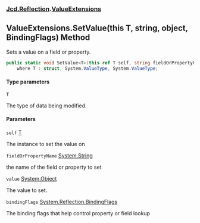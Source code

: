 ### [Jcd.Reflection](Jcd.Reflection.md 'Jcd.Reflection').[ValueExtensions](ValueExtensions.md 'Jcd.Reflection.ValueExtensions')

## ValueExtensions.SetValue<T>(this T, string, object, BindingFlags) Method

Sets a value on a field or property.

```csharp
public static void SetValue<T>(this ref T self, string fieldOrPropertyName, object value, System.Reflection.BindingFlags bindingFlags=System.Reflection.BindingFlags.Instance|System.Reflection.BindingFlags.Public|System.Reflection.BindingFlags.NonPublic)
    where T : struct, System.ValueType, System.ValueType;
```
#### Type parameters

<a name='Jcd.Reflection.ValueExtensions.SetValue_T_(thisT,string,object,System.Reflection.BindingFlags).T'></a>

`T`

The type of data being modified.
#### Parameters

<a name='Jcd.Reflection.ValueExtensions.SetValue_T_(thisT,string,object,System.Reflection.BindingFlags).self'></a>

`self` [T](ValueExtensions.SetValue.2UgzmbCmD0mpsNyQDm+lww.md#Jcd.Reflection.ValueExtensions.SetValue_T_(thisT,string,object,System.Reflection.BindingFlags).T 'Jcd.Reflection.ValueExtensions.SetValue<T>(this T, string, object, System.Reflection.BindingFlags).T')

The instance to set the value on

<a name='Jcd.Reflection.ValueExtensions.SetValue_T_(thisT,string,object,System.Reflection.BindingFlags).fieldOrPropertyName'></a>

`fieldOrPropertyName` [System.String](https://docs.microsoft.com/en-us/dotnet/api/System.String 'System.String')

the name of the field or property to set

<a name='Jcd.Reflection.ValueExtensions.SetValue_T_(thisT,string,object,System.Reflection.BindingFlags).value'></a>

`value` [System.Object](https://docs.microsoft.com/en-us/dotnet/api/System.Object 'System.Object')

The value to set.

<a name='Jcd.Reflection.ValueExtensions.SetValue_T_(thisT,string,object,System.Reflection.BindingFlags).bindingFlags'></a>

`bindingFlags` [System.Reflection.BindingFlags](https://docs.microsoft.com/en-us/dotnet/api/System.Reflection.BindingFlags 'System.Reflection.BindingFlags')

The binding flags that help control property or field lookup